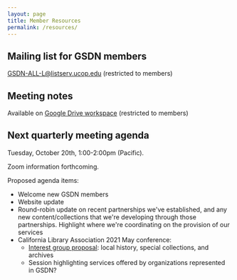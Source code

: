 ```yaml
---
layout: page
title: Member Resources
permalink: /resources/
---
```



## Mailing list for GSDN members
[GSDN-ALL-L@listserv.ucop.edu](mailto:GSDN-ALL-L@listserv.ucop.edu) (restricted to members)

## Meeting notes
Available on [Google Drive workspace](https://drive.google.com/drive/folders/0B0u7vIrviMsaMkY3T2pXZGZsYms) (restricted to members)

## Next quarterly meeting agenda 
Tuesday, October 20th, 1:00-2:00pm (Pacific).

Zoom information forthcoming.

Proposed agenda items:
* Welcome new GSDN members
* Website update
* Round-robin update on recent partnerships we've established, and any new content/collections that we're developing through those partnerships. Highlight where we're coordinating on the provision of our services
* California Library Association 2021 May conference: 
  - [Interest group proposal](https://www.cla-net.org/page/363): local history, special collections, and archives
  - Session highlighting services offered by organizations represented in GSDN?



